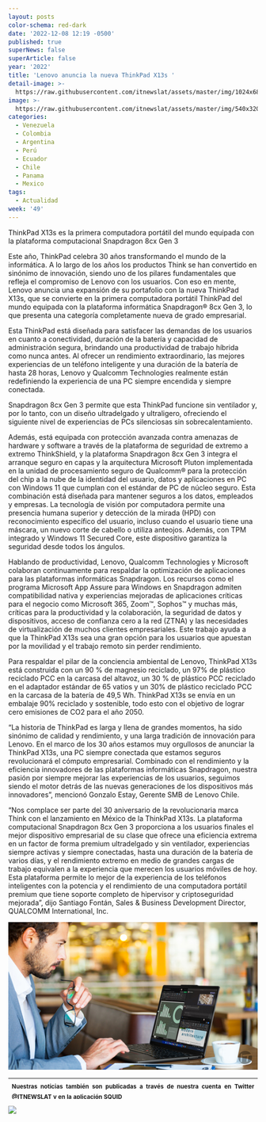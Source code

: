 ```yaml
---
layout: posts
color-schema: red-dark
date: '2022-12-08 12:19 -0500'
published: true
superNews: false
superArticle: false
year: '2022'
title: 'Lenovo anuncia la nueva ThinkPad X13s '
detail-image: >-
  https://raw.githubusercontent.com/itnewslat/assets/master/img/1024x680/ThinkPad-X13s-g.jpg
image: >-
  https://raw.githubusercontent.com/itnewslat/assets/master/img/540x320/ThinkPad-X13s-p.jpg
categories:
  - Venezuela
  - Colombia
  - Argentina
  - Perú
  - Ecuador
  - Chile
  - Panama
  - Mexico
tags:
  - Actualidad
week: '49'
---
```

ThinkPad X13s es la primera computadora portátil del mundo equipada con la plataforma computacional Snapdragon 8cx Gen 3

Este año, ThinkPad celebra 30 años transformando el mundo de la informática. A lo largo de los años los productos Think se han convertido en sinónimo de innovación, siendo uno de los pilares fundamentales que refleja el compromiso de Lenovo con los usuarios. Con eso en mente, Lenovo anuncia una expansión de su portafolio con la nueva ThinkPad X13s, que se convierte en la primera computadora portátil ThinkPad del mundo equipada con la plataforma informática Snapdragon® 8cx Gen 3, lo que presenta una categoría completamente nueva de grado empresarial.

Esta ThinkPad está diseñada para satisfacer las demandas de los usuarios en cuanto a conectividad, duración de la batería y capacidad de administración segura, brindando una productividad de trabajo híbrida como nunca antes. Al ofrecer un rendimiento extraordinario, las mejores experiencias de un teléfono inteligente y una duración de la batería de hasta 28 horas, Lenovo y Qualcomm Technologies realmente están redefiniendo la experiencia de una PC siempre encendida y siempre conectada.

Snapdragon 8cx Gen 3 permite que esta ThinkPad funcione sin ventilador y, por lo tanto, con un diseño ultradelgado y ultraligero, ofreciendo el siguiente nivel de experiencias de PCs silenciosas sin sobrecalentamiento.

Además, está equipada con protección avanzada contra amenazas de hardware y software a través de la plataforma de seguridad de extremo a extremo ThinkShield, y la plataforma Snapdragon 8cx Gen 3 integra el arranque seguro en capas y la arquitectura Microsoft Pluton implementada en la unidad de procesamiento seguro de Qualcomm® para la protección del chip a la nube de la identidad del usuario, datos y aplicaciones en PC con Windows 11 que cumplan con el estándar de PC de núcleo seguro. Esta combinación está diseñada para mantener seguros a los datos, empleados y empresas. La tecnología de visión por computadora permite una presencia humana superior y detección de la mirada (HPD) con reconocimiento específico del usuario, incluso cuando el usuario tiene una máscara, un nuevo corte de cabello o utiliza anteojos. Además, con TPM integrado y Windows 11 Secured Core, este dispositivo garantiza la seguridad desde todos los ángulos.

Hablando de productividad, Lenovo, Qualcomm Technologies y Microsoft colaboran continuamente para respaldar la optimización de aplicaciones para las plataformas informáticas Snapdragon. Los recursos como el programa Microsoft App Assure para Windows en Snapdragon admiten compatibilidad nativa y experiencias mejoradas de aplicaciones críticas para el negocio como Microsoft 365, Zoom™, Sophos™ y muchas más, críticas para la productividad y la colaboración, la seguridad de datos y dispositivos, acceso de confianza cero a la red (ZTNA) y las necesidades de virtualización de muchos clientes empresariales. Este trabajo ayuda a que la ThinkPad X13s sea una gran opción para los usuarios que apuestan por la movilidad y el trabajo remoto sin perder rendimiento.

Para respaldar el pilar de la conciencia ambiental de Lenovo,  ThinkPad X13s está construida con un 90 % de magnesio reciclado, un 97% de plástico reciclado PCC en la carcasa del altavoz, un 30 % de plástico PCC reciclado en el adaptador estándar de 65 vatios y un 30% de plástico reciclado PCC en la carcasa de la batería de 49,5 Wh. ThinkPad X13s se envía en un embalaje 90% reciclado y sostenible, todo esto con el objetivo de lograr cero emisiones de CO2 para el año 2050.

“La historia de ThinkPad es larga y llena de grandes momentos, ha sido sinónimo de calidad y rendimiento, y una larga tradición de innovación para Lenovo. En el marco de los 30 años estamos muy orgullosos de anunciar la ThinkPad X13s, una PC siempre conectada que estamos seguros revolucionará el cómputo empresarial. Combinado con el rendimiento y la eficiencia innovadores de las plataformas informáticas Snapdragon, nuestra pasión por siempre mejorar las experiencias de los usuarios, seguimos siendo el motor detrás de las nuevas generaciones de los dispositivos más innovadores”, mencionó Gonzalo Estay, Gerente SMB de Lenovo Chile.

“Nos complace ser parte del 30 aniversario de la revolucionaria marca Think con el lanzamiento en México de la ThinkPad X13s. La plataforma computacional Snapdragon 8cx Gen 3 proporciona a los usuarios finales el mejor dispositivo empresarial de su clase que ofrece una eficiencia extrema en un factor de forma premium ultradelgado y sin ventilador, experiencias siempre activas y siempre conectadas, hasta una duración de la batería de varios días, y el rendimiento extremo en medio de grandes cargas de trabajo equivalen a la experiencia que merecen los usuarios móviles de hoy. Esta plataforma permite lo mejor de la experiencia de los teléfonos inteligentes con la potencia y el rendimiento de una computadora portátil premium que tiene soporte completo de hipervisor y criptoseguridad mejorada”, dijo Santiago Fontán, Sales & Business Development Director, QUALCOMM International, Inc.

![](https://raw.githubusercontent.com/itnewslat/assets/master/img/540x320/ThinkPad-X13s-p.jpg)

<table style="height: 42px;" width="569">
<tbody>
<tr>
<td style="text-align: justify;"><sub><strong>Nuestras noticias también son publicadas a través de nuestra cuenta en Twitter <a href="https://twitter.com/itnewslat?lang=es">@ITNEWSLAT</a> y en la aplicación <a href="https://squidapp.co/en/">SQUID</a></strong></sub></td>
</tr>
</tbody>
</table>

<img src="https://tracker.metricool.com/c3po.jpg?hash=56f88a41e39ab42c063cc51676587a04"/>